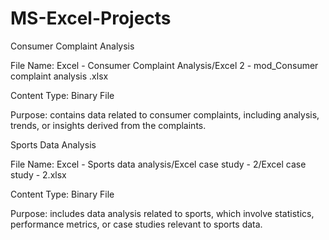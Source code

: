# MS-Excel-Projects
Consumer Complaint Analysis

File Name: Excel - Consumer Complaint Analysis/Excel 2 - mod_Consumer complaint analysis .xlsx

Content Type: Binary File

Purpose: contains data related to consumer complaints, including analysis, trends, or insights derived from the complaints.


Sports Data Analysis


File Name: Excel - Sports data analysis/Excel case study - 2/Excel case study - 2.xlsx

Content Type: Binary File

Purpose: includes data analysis related to sports, which involve statistics, performance metrics, or case studies relevant to sports data.
